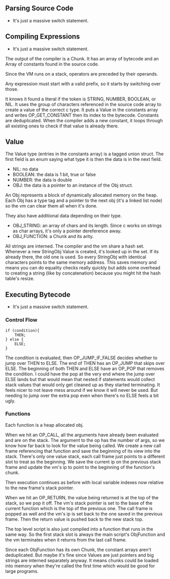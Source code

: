 ## Parsing Source Code

- It's just a massive switch statement.

## Compiling Expressions

- It's just a massive switch statement. 

The output of the compiler is a Chunk. It has an array of bytecode and an Array of constants found in the source code. 


Since the VM runs on a stack, operators are preceded by their operands. 

Any expression must start with a valid prefix, so it starts by switching over those. 

It knows it found a literal if the token is STRING, NUMBER, BOOLEAN, or NIL.
It uses the group of characters referenced in the source code array to create a value of the correct c type.
It puts a Value in the constants array and writes OP_GET_CONSTANT then its index to the bytecode.
Constants are deduplicated. When the compiler adds a new constant, it loops through all existing ones to check if that value is already there.

## Value

The Value type (entries in the constants array) is a tagged union struct. The first field is an enum saying what type it is 
then the data is in the next field. 

- NIL: no data
- BOOLEAN: the data is 1 bit, true or false
- NUMBER: the data is double
- OBJ: the data is a pointer to an instance of the Obj struct.

An Obj represents a block of dynamically allocated memory on the heap. Each Obj has a type tag 
and a pointer to the next obj (it's a linked list node) so the vm can clear them all when it's done. 

They also have additional data depending on their type. 

- OBJ_STRING: an array of chars and its length. Since c works on strings as char arrays, it's only a pointer dereference away. 
- OBJ_FUNCTION: a Chunk and its arity. 

All strings are interned. The compiler and the vm share a hash set. Whenever a new StringObj Value is created, 
it's looked up in the set. If its already there, the old one is used. So every StringObj with identical 
characters points to the same memory address. This saves memory and means you can do equality checks really quickly 
but adds some overhead to creating a string (like by concatenation) because you might hit the hash table's resize. 

## Executing Bytecode

- It's just a massive switch statement.

### Control Flow

```
if (condition){
    THEN;
} else {
    ELSE; 
}
```

The condition is evaluated, then OP_JUMP_IF_FALSE decides whether to jump over THEN to ELSE. 
The end of THEN has an OP_JUMP that skips over ELSE. 
The beginning of both THEN and ELSE have an OP_POP that removes the condition. 
I could have the pop at the very end where the jump over ELSE lands but that would mean that nested if statements 
would collect stack values that would only get cleaned up as they started terminating. 
It feels nicer to not leave mess around if we know it will never be used. 
But needing to jump over the extra pop even when there's no ELSE feels a bit ugly.

### Functions

Each function is a heap allocated obj. 

When we hit an OP_CALL, all the arguments have already been evaluated and are on the stack. 
The argument to the op has the number of args, so we know how far back to look for the value being called.
We create a new call frame referencing that function and save the beginning of its view into the stack. 
There's only one value stack, each call frame just points to a different slot to treat as the beginning. 
We save the current ip on the previous stack frame and update the vm's ip to point to the beginning of the function's chunk. 

Then execution continues as before with local variable indexes now relative to the new frame's stack pointer. 

When we hit an OP_RETURN, the value being returned is at the top of the stack, so we pop it off. 
The vm's stack pointer is set to the base of the current function which is the top of the previous one. 
The call frame is popped as well and the vm's ip is set back to the one saved in the previous frame. 
Then the return value is pushed back to the new stack top. 

The top level script is also just compiled into a function that runs in the same way. 
So the first stack slot is always the main script's ObjFunction and the vm terminates when it returns from the last call frame.

Since each ObjFunction has its own Chunk, the constant arrays aren't deduplicated. 
But maybe it's fine since Values are just pointers and big strings are interned separately anyway. 
It means chunks could be loaded into memory when they're called the first time which would be good for large programs. 
